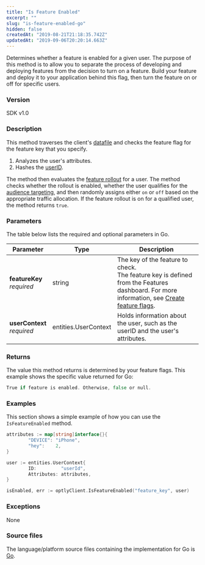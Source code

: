 ```yaml
---
title: "Is Feature Enabled"
excerpt: ""
slug: "is-feature-enabled-go"
hidden: false
createdAt: "2019-08-21T21:18:35.742Z"
updatedAt: "2019-09-06T20:20:14.663Z"
---
```

Determines whether a feature is enabled for a given user. The purpose of this method is to allow you to separate the process of developing and deploying features from the decision to turn on a feature. Build your feature and deploy it to your application behind this flag, then turn the feature on or off for specific users.

### Version
SDK v1.0

### Description
This method traverses the client's [datafile](doc:get-the-datafile) and checks the feature flag for the feature key that you specify.
1. Analyzes the user's attributes.
2. Hashes the [userID](doc:handle-user-ids).

The method then evaluates the [feature rollout](doc:create-feature-flags) for a user. The method checks whether the rollout is enabled, whether the user qualifies for the [audience targeting](doc:target-audiences), and then randomly assigns either `on` or `off` based on the appropriate traffic allocation. If the feature rollout is on for a qualified user, the method returns `true`.

### Parameters
The table below lists the required and optional parameters in Go.

| Parameter                       | Type                 | Description                                                                                                                                                               |
|---------------------------------|----------------------|---------------------------------------------------------------------------------------------------------------------------------------------------------------------------|
| **featureKey** <br/> *required* | string               | The key of the feature to check. <br/>The feature key is defined from the Features dashboard. For more information, see [Create feature flags](doc:create-feature-flags). |
| **userContext**<br/>*required*  | entities.UserContext | Holds information about the user, such as the userID and the user's attributes.                                                                                           |

### Returns
The value this method returns is determined by your feature flags. This example shows the specific value returned for Go:

```go
True if feature is enabled. Otherwise, false or null.
```

### Examples
This section shows a simple example of how you can use the `IsFeatureEnabled` method.

```go
attributes := map[string]interface{}{
        "DEVICE": "iPhone",
        "hey":    2,
}

user := entities.UserContext{
        ID:         "userId",
        Attributes: attributes,
}

isEnabled, err := optlyClient.IsFeatureEnabled("feature_key", user)

```

### Exceptions
None

### Source files
The language/platform source files containing the implementation for Go is [Go](https://github.com/optimizely/go-sdk/blob/go-alpha/optimizely/client/client.go#L102).
